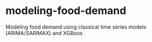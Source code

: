 # modeling-food-demand
Modeling food demand using classical time series models (ARIMA/SARIMAX) and XGBoos
